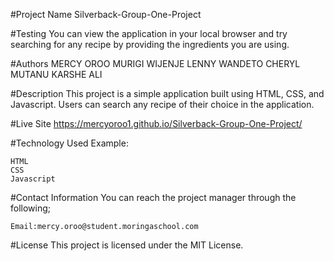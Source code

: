 #Project Name
Silverback-Group-One-Project

#Testing
You can view the application in your local browser and try searching for any recipe by providing the ingredients you are using.

#Authors
MERCY OROO
MURIGI WIJENJE
LENNY WANDETO
CHERYL MUTANU 
KARSHE ALI

#Description
This project is a simple application built using HTML, CSS, and Javascript. Users can search any recipe of their choice in the application.

#Live Site
https://mercyoroo1.github.io/Silverback-Group-One-Project/

#Technology Used
Example:

    HTML
    CSS
    Javascript

#Contact Information
You can reach the project manager through the following;

    Email:mercy.oroo@student.moringaschool.com

#License
This project is licensed under the MIT License.
